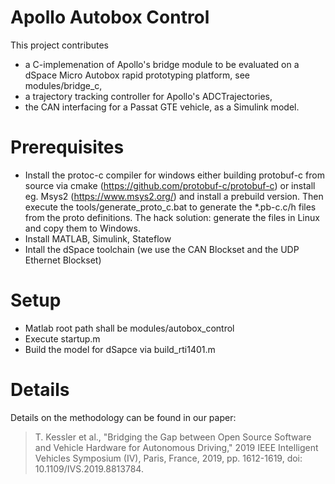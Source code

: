# Apollo Autobox Control

This project contributes 
- a C-implemenation of Apollo's bridge module to be evaluated on a dSpace Micro Autobox rapid prototyping platform, see modules/bridge_c,
- a trajectory tracking controller for Apollo's ADCTrajectories,
- the CAN interfacing for a Passat GTE vehicle,
as a Simulink model.

# Prerequisites
- Install the protoc-c compiler for windows either building protobuf-c from source via cmake (https://github.com/protobuf-c/protobuf-c) or install eg. Msys2 (https://www.msys2.org/) and install a prebuild version. Then execute the tools/generate_proto_c.bat to generate the *.pb-c.c/h files from the proto definitions. The hack solution: generate the files in Linux and copy them to Windows.
- Install MATLAB, Simulink, Stateflow
- Intall the dSpace toolchain (we use the CAN Blockset and the UDP Ethernet Blockset)

# Setup
- Matlab root path shall be modules/autobox_control
- Execute startup.m
- Build the model for dSapce via build_rti1401.m

# Details
Details on the methodology can be found in our paper:
> T. Kessler et al., "Bridging the Gap between Open Source Software and Vehicle Hardware for Autonomous Driving," 2019 IEEE Intelligent Vehicles Symposium (IV), Paris, France, 2019, pp. 1612-1619, doi: 10.1109/IVS.2019.8813784.

